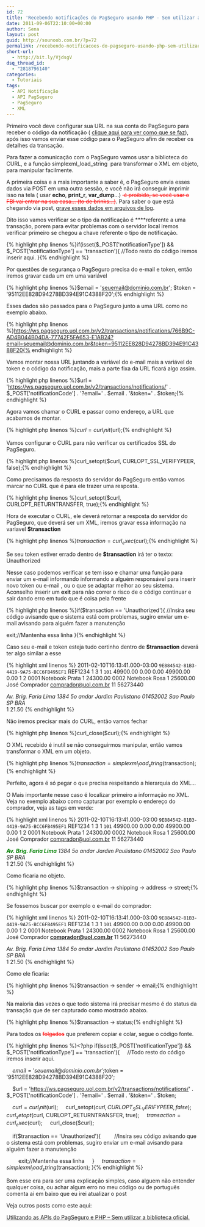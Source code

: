 ```yaml
---
id: 72
title: 'Recebendo notificações do PagSeguro usando PHP - Sem utilizar a biblioteca oficial'
date: 2011-09-06T22:10:00+00:00
author: Sena
layout: post
guid: http://sounoob.com.br/?p=72
permalink: /recebendo-notificacoes-do-pagseguro-usando-php-sem-utilizar-a-biblioteca-oficial/
short-url:
  - http://bit.ly/VjdsgV
dsq_thread_id:
  - "2818796140"
categories:
  - Tutoriais
tags:
  - API Notificação
  - API PagSeguro
  - PagSeguro
  - XML
---
```

Primeiro você deve configurar sua URL na sua conta do PagSeguro para receber o código da notificação ( <a href="./uploads/2011/09/PagSeguro_UOL_Notificacao_de-transacoes_pagseguro_uol_com_br_integracao_notificacao_de_transacoes.jpg" target="_blank">clique aqui para ver como que se faz</a>),  após isso vamos enviar esse código para o PagSeguro afim de receber os detalhes da transação.<!--more-->

Para fazer a comunicação com o PagSeguro vamos usar a biblioteca do CURL, e a função simplexml\_load\_string  para transformar o XML em objeto, para manipular facilmente.

A primeira coisa e a mais importante a saber é, o PagSeguro envia esses dados via POST em uma outra sessão, e você não irá conseguir imprimir isso na tela ( usar **echo**, **print_r**, **var_dump**…) <span style="color: #ff0000;"><del> é proibido, se você usar o FBI vai entrar na sua casa… (to de brinks…)</del></span>. Para saber o que está chegando via post, <a title="Escrevendo um arquivo de texto, usando PHP" href="./escrevendo-um-arquivo-de-texto-usando-php/#recebendo-post" target="_blank">grave esses dados em arquivos de log</a>.
  
<a name="passo-a-passo"></a>
  
Dito isso vamos verificar se o tipo da notificação é ****referente a uma transação, porem para evitar problemas com o servidor local iremos verificar primeiro se chegou a chave referente o tipo de notificação.

{% highlight php linenos %}if(isset($_POST['notificationType']) && $_POST['notificationType'] == 'transaction'){
    //Todo resto do código iremos inserir aqui.
}{% endhighlight %} 

Por questões de segurança o PagSeguro precisa do e-mail e token, então iremos gravar cada um em uma variável

{% highlight php linenos %}$email = 'seuemail@dominio.com.br';
$token = '95112EE828D94278BD394E91C4388F20';{% endhighlight %} 

Esses dados são passados para o PagSeguro junto a uma URL como no exemplo abaixo.

{% highlight php linenos %}https://ws.pagseguro.uol.com.br/v2/transactions/notifications/766B9C-AD4B044B04DA-77742F5FA653-E1AB24?email=seuemail@dominio.com.br&token=95112EE828D94278BD394E91C4388F20{% endhighlight %} 

Vamos montar nossa URL juntando a variável do e-mail mais a variável do token e o código da notificação, mais a parte fixa da URL ficará algo assim.

{% highlight php linenos %}$url = 'https://ws.pagseguro.uol.com.br/v2/transactions/notifications/' . $_POST['notificationCode'] . '?email=' . $email . '&token=' . $token;{% endhighlight %} 

Agora vamos chamar o CURL e passar como endereço, a URL que acabamos de montar.

{% highlight php linenos %}$curl = curl_init($url);{% endhighlight %} 

Vamos configurar o CURL para não verificar os certificados SSL do PagSeguro.

{% highlight php linenos %}curl_setopt($curl, CURLOPT_SSL_VERIFYPEER, false);{% endhighlight %} 

Como precisamos da resposta do servidor do PagSeguro então vamos marcar no CURL que é para ele trazer uma resposta.

{% highlight php linenos %}curl_setopt($curl, CURLOPT_RETURNTRANSFER, true);{% endhighlight %} 

Hora de executar o CURL, ele deverá retornar a resposta do servidor do PagSeguro, que deverá ser um XML, iremos gravar essa informação na variavel **$transaction**

{% highlight php linenos %}$transaction= curl_exec($curl);{% endhighlight %} 

Se seu token estiver errado dentro de **$transaction** irá ter o texto: Unauthorized
  
Nesse caso podemos verificar se tem isso e chamar uma função para enviar um e-mail informando informando a alguém responsável para inserir novo token ou e-mail , ou o que se adaptar melhor ao seu sistema. Aconselho inserir um **exit** para não correr o risco de o código continuar e sair dando erro em tudo que é coisa pela frente

{% highlight php linenos %}if($transaction == 'Unauthorized'){
    //Insira seu código avisando que o sistema está com problemas, sugiro enviar um e-mail avisando para alguém fazer a manutenção 

   exit;//Mantenha essa linha
}{% endhighlight %}

Caso seu e-mail e token esteja tudo certinho dentro de **$transaction** deverá ter algo similar a esse

{% highlight xml linenos %}<?xml version="1.0" encoding="ISO-8859-1" standalone="yes"?>
	<transaction>
		<date>2011-02-10T16:13:41.000-03:00</date>
		<code>9E884542-81B3-4419-9A75-BCC6FB495EF1</code>
		<reference>REF1234</reference>
		<type>1</type>
		<status>3</status>
		<paymentMethod>
			<type>1</type>
			<code>101</code>
		</paymentMethod>
		<grossAmount>49900.00</grossAmount>
		<discountAmount>0.00</discountAmount>
		<feeAmount>0.00</feeAmount>
		<netAmount>49900.00</netAmount>
		<extraAmount>0.00</extraAmount>
		<installmentCount>1</installmentCount>
		<itemCount>2</itemCount>
		<items>
			<item>
				<id>0001</id>
				<description>Notebook Prata</description>
				<quantity>1</quantity>
				<amount>24300.00</amount>
			</item>
			<item>
				<id>0002</id>
				<description>Notebook Rosa</description>
				<quantity>1</quantity>
				<amount>25600.00</amount>
			</item>
		</items>
		<sender>
			<name>José Comprador</name>
			<email>comprador@uol.com.br</email>
			<phone>
				<areaCode>11</areaCode>
				<number>56273440</number>
			</phone>
		</sender>
		<shipping>
			<address>
				<street>Av. Brig. Faria Lima</street>
				<number>1384</number>
				<complement>5o andar</complement>
				<district>Jardim Paulistano</district>
				<postalCode>01452002</postalCode>
				<city>Sao Paulo</city>
				<state>SP</state>
				<country>BRA</country>
			</address>
			<type>1</type>
			<cost>21.50</cost>
		</shipping>
	</transaction>{% endhighlight %} 

Não iremos precisar mais do CURL, então vamos fechar

{% highlight php linenos %}curl_close($curl);{% endhighlight %} 

O XML recebido é inutil se não conseguirmos manipular, então vamos transformar o XML em um objeto.

{% highlight php linenos %}$transaction = simplexml_load_string($transaction);{% endhighlight %} 

Perfeito, agora é só pegar o que precisa respeitando a hierarquia do XML…

O Mais importante nesse caso é localizar primeiro a informação no XML. Veja no exemplo abaixo como capturar por exemplo o endereço do comprador, veja as tags em verde:

{% highlight xml linenos %}<?xml version="1.0" encoding="ISO-8859-1" standalone="yes"?>
	<strong><span style="color: #008000;"><transaction></span></strong>
		<date>2011-02-10T16:13:41.000-03:00</date>
		<code>9E884542-81B3-4419-9A75-BCC6FB495EF1</code>
		<reference>REF1234</reference>
		<type>1</type>
		<status>3</status>
		<paymentMethod>
			<type>1</type>
			<code>101</code>
		</paymentMethod>
		<grossAmount>49900.00</grossAmount>
		<discountAmount>0.00</discountAmount>
		<feeAmount>0.00</feeAmount>
		<netAmount>49900.00</netAmount>
		<extraAmount>0.00</extraAmount>
		<installmentCount>1</installmentCount>
		<itemCount>2</itemCount>
		<items>
			<item>
				<id>0001</id>
				<description>Notebook Prata</description>
				<quantity>1</quantity>
				<amount>24300.00</amount>
			</item>
			<item>
				<id>0002</id>
				<description>Notebook Rosa</description>
				<quantity>1</quantity>
				<amount>25600.00</amount>
			</item>
		</items>
		<sender>
			<name>José Comprador</name>
			<email>comprador@uol.com.br</email>
			<phone>
				<areaCode>11</areaCode>
				<number>56273440</number>
			</phone>
		</sender>
		<strong><span style="color: #008000;"><shipping></span></strong>
			<strong><span style="color: #008000;"> <address></span></strong>
                                <strong><span style="color: #008000;"> <street>Av. Brig. Faria Lima</street></span></strong>
				<number>1384</number>
				<complement>5o andar</complement>
				<district>Jardim Paulistano</district>
				<postalCode>01452002</postalCode>
				<city>Sao Paulo</city>
				<state>SP</state>
				<country>BRA</country>
			</address>
			<type>1</type>
			<cost>21.50</cost>
		</shipping>
	</transaction>{% endhighlight %} 

Como ficaria no objeto.

{% highlight php linenos %}$transaction -> shipping -> address -> street;{% endhighlight %} 

Se fossemos buscar por exemplo o e-mail do comprador:

{% highlight xml linenos %}<?xml version="1.0" encoding="ISO-8859-1" standalone="yes"?>
	<strong><span style="color: #008000;"><transaction></span></strong>
		<date>2011-02-10T16:13:41.000-03:00</date>
		<code>9E884542-81B3-4419-9A75-BCC6FB495EF1</code>
		<reference>REF1234</reference>
		<type>1</type>
		<status>3</status>
		<paymentMethod>
			<type>1</type>
			<code>101</code>
		</paymentMethod>
		<grossAmount>49900.00</grossAmount>
		<discountAmount>0.00</discountAmount>
		<feeAmount>0.00</feeAmount>
		<netAmount>49900.00</netAmount>
		<extraAmount>0.00</extraAmount>
		<installmentCount>1</installmentCount>
		<itemCount>2</itemCount>
		<items>
			<item>
				<id>0001</id>
				<description>Notebook Prata</description>
				<quantity>1</quantity>
				<amount>24300.00</amount>
			</item>
			<item>
				<id>0002</id>
				<description>Notebook Rosa</description>
				<quantity>1</quantity>
				<amount>25600.00</amount>
			</item>
		</items>
		<span style="color: #008000;"><strong><sender></strong></span>
			<name>José Comprador</name>
			<strong><span style="color: #008000;"><email>comprador@uol.com.br</email></span></strong>
			<phone>
				<areaCode>11</areaCode>
				<number>56273440</number>
			</phone>
		</sender>
		<shipping>
			<address>
				<street>Av. Brig. Faria Lima</street>
				<number>1384</number>
				<complement>5o andar</complement>
				<district>Jardim Paulistano</district>
				<postalCode>01452002</postalCode>
				<city>Sao Paulo</city>
				<state>SP</state>
				<country>BRA</country>
			</address>
			<type>1</type>
			<cost>21.50</cost>
		</shipping>
	</transaction>{% endhighlight %} 

Como ele ficaria:

{% highlight php linenos %}$transaction -> sender -> email;{% endhighlight %} 

Na maioria das vezes o que todo sistema irá precisar mesmo é do status da transação que de ser capturado como mostrado abaixo.

{% highlight php linenos %}$transaction -> status;{% endhighlight %} 

Para todos os <span style="color: #ff0000;"><del>folgados</del></span> que preferem copiar e colar, segue o código fonte.

{% highlight php linenos %}<?php
if(isset($_POST['notificationType']) && $_POST['notificationType'] == 'transaction'){
    //Todo resto do código iremos inserir aqui.

    $email = 'seuemail@dominio.com.br';
    $token = '95112EE828D94278BD394E91C4388F20';

    $url = 'https://ws.pagseguro.uol.com.br/v2/transactions/notifications/' . $_POST['notificationCode'] . '?email=' . $email . '&token=' . $token;

    $curl = curl_init($url);
    curl_setopt($curl, CURLOPT_SSL_VERIFYPEER, false);
    curl_setopt($curl, CURLOPT_RETURNTRANSFER, true);
    $transaction= curl_exec($curl);
    curl_close($curl);

    if($transaction == 'Unauthorized'){
        //Insira seu código avisando que o sistema está com problemas, sugiro enviar um e-mail avisando para alguém fazer a manutenção

        exit;//Mantenha essa linha
    }
    $transaction = simplexml_load_string($transaction);
}{% endhighlight %} 

Bom esse era para ser uma explicação simples, caso alguem não entender qualquer coisa, ou achar algum erro no meu código ou de português comenta ai em baixo que eu irei atualizar o post

Veja outros posts como este aqui:
  
[Utilizando as APIs do PagSeguro e PHP – Sem utilizar a biblioteca oficial.](./utilizando-as-apis-do-pagseguro-e-php-sem-utilizar-a-biblioteca-oficial/ "Utilizando as APIs do PagSeguro e PHP – Sem utilizar a biblioteca oficial.")